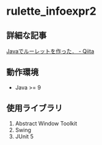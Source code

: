 # rulette_infoexpr2

## 詳細な記事
[Javaでルーレットを作った． - Qiita](https://qiita.com/AkihisaYoshii4/items/49156d11c11352d8b3b0)

## 動作環境
- Java >= 9

## 使用ライブラリ
1. Abstract Window Toolkit
1. Swing
1. JUnit 5
